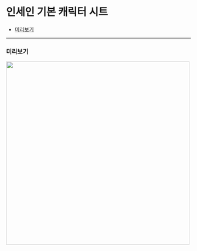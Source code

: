 # 인세인 기본 캐릭터 시트
* [미리보기]()

------------------------------

### 미리보기
<img src="https://raw.githubusercontent.com/tateck-develop/roll20CustomSheet/main/inSANe/guide.jpg" width="500px"></img>
